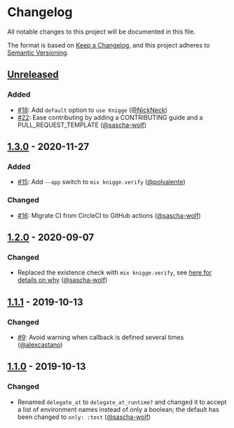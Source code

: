 # Changelog

All notable changes to this project will be documented in this file.

The format is based on [Keep a Changelog](https://keepachangelog.com/en/1.0.0/),
and this project adheres to [Semantic Versioning](https://semver.org/spec/v2.0.0.html).

## [Unreleased]

### Added

- [#18](https://github.com/sascha-wolf/knigge/pull/18): Add `default` option to `use Knigge` ([@NickNeck][])
- [#22](https://github.com/sascha-wolf/knigge/pull/22): Ease contributing by adding a CONTRIBUTING guide and a PULL_REQUEST_TEMPLATE ([@sascha-wolf])

## [1.3.0] - 2020-11-27

### Added

* [#15](https://github.com/sascha-wolf/knigge/pull/15): Add `--app` switch to `mix knigge.verify` ([@polvalente])

### Changed

* [#16](https://github.com/sascha-wolf/knigge/pull/16): Migrate CI from CircleCI to GitHub actions ([@sascha-wolf])


## [1.2.0] - 2020-09-07

### Changed

* Replaced the existence check with `mix knigge.verify`, see [here for details on why](https://hexdocs.pm/knigge/the-existence-check.html) ([@sascha-wolf])

## [1.1.1] - 2019-10-13

### Changed

* [#9](https://github.com/sascha-wolf/knigge/pull/9): Avoid warning when callback is defined several times ([@alexcastano])

## [1.1.0] - 2019-10-13

### Changed

* Renamed `delegate_at` to `delegate_at_runtime?` and changed it to accept a list of environment names instead of only a boolean;
  the default has been changed to `only: :test` ([@sascha-wolf])

[Unreleased]: https://github.com/sascha-wolf/knigge/compare/v1.3.0...main
[1.3.0]: https://github.com/sascha-wolf/knigge/compare/v1.2.0...v1.3.0
[1.2.0]: https://github.com/sascha-wolf/knigge/compare/v1.1.1...v1.2.0
[1.1.1]: https://github.com/sascha-wolf/knigge/compare/v1.1.0...v1.1.1
[1.1.0]: https://github.com/sascha-wolf/knigge/compare/v1.0.4...v1.1.0

[@alexcastano]: https://github.com/alexcastano
[@NickNeck]: https://github.com/NickNeck
[@polvalente]: https://github.com/polvalente
[@sascha-wolf]: https://github.com/sascha-wolf
